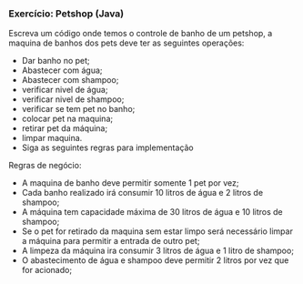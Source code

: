 
### Exercício: Petshop (Java)

Escreva um código onde temos o controle de banho de um petshop, a maquina de banhos dos pets deve ter as seguintes operações:
- Dar banho no pet;
- Abastecer com água;
- Abastecer com shampoo;
- verificar nivel de água;
- verificar nivel de shampoo;
- verificar se tem pet no banho;
- colocar pet na maquina;
- retirar pet da máquina;
- limpar maquina.
- Siga as seguintes regras para implementação

Regras de negócio:
- A maquina de banho deve permitir somente 1 pet por vez;
- Cada banho realizado irá consumir 10 litros de água e 2 litros de shampoo;
- A máquina tem capacidade máxima de 30 litros de água e 10 litros de shampoo;
- Se o pet for retirado da maquina sem estar limpo será necessário limpar a máquina para permitir a entrada de outro pet;
- A limpeza da máquina ira consumir 3 litros de água e 1 litro de shampoo;
- O abastecimento de água e shampoo deve permitir 2 litros por vez que for acionado;


